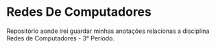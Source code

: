 # Redes De Computadores
Repositório aonde irei guardar minhas anotações relacionas a disciplina Redes de Computadores - 3° Período.
